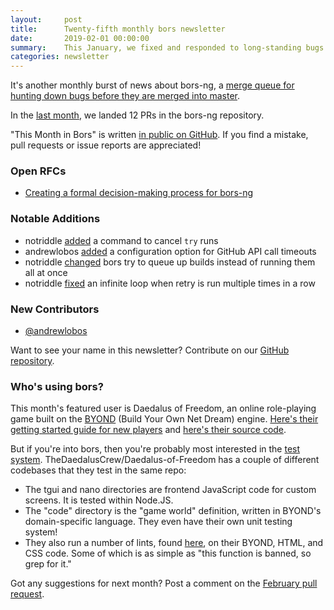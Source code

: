 ```yaml
---
layout:     post
title:      Twenty-fifth monthly bors newsletter
date:       2019-02-01 00:00:00
summary:    This January, we fixed and responded to long-standing bugs and complaints
categories: newsletter
---
```


It's another monthly burst of news about bors-ng, a [merge queue for hunting down bugs before they are merged into master](https://nmattia.com/posts/2019-01-08-hunt-bugs-down-before-they-are-merged.html).

In the [last month](https://github.com/bors-ng/bors-ng/pulls?utf8=%E2%9C%93&q=is%3Apr%20is%3Aclosed%20closed%3A2019-01-01..2019-01-31), we landed 12 PRs in the bors-ng repository.

"This Month in Bors" is written [in public on GitHub][GitHub for TMiB]. If you find a mistake, pull requests or issue reports are appreciated!

[GitHub for TMiB]: https://github.com/bors-ng/bors-ng.github.io


### Open RFCs

* [Creating a formal decision-making process for bors-ng](https://forum.bors.tech/t/pre-rfc-creating-a-formal-decision-making-process-for-bors-ng/269)


### Notable Additions

* notriddle [added](https://github.com/bors-ng/bors-ng/pull/570) a command to cancel `try` runs
* andrewlobos [added](https://github.com/bors-ng/bors-ng/pull/580) a configuration option for GitHub API call timeouts
* notriddle [changed](https://github.com/bors-ng/bors-ng/pull/582) bors try to queue up builds instead of running them all at once
* notriddle [fixed](https://github.com/bors-ng/bors-ng/pull/588) an infinite loop when retry is run multiple times in a row


### New Contributors

* [@andrewlobos](https://github.com/andrewlobos)

Want to see your name in this newsletter? Contribute on our [GitHub repository](https://github.com/bors-ng/bors-ng).


### Who's using bors?

This month's featured user is Daedalus of Freedom, an online role-playing game built on the [BYOND](https://secure.byond.com/) (Build Your Own Net Dream) engine. [Here's their getting started guide for new players](https://dofgaming.us/wiki/Guide_for_New_Players) and [here's their source code](https://github.com/TheDaedalusCrew/Daedalus-of-Freedom).

But if you're into bors, then you're probably most interested in the [test system](https://github.com/TheDaedalusCrew/Daedalus-of-Freedom/blob/master/test/run-test.sh). TheDaedalusCrew/Daedalus-of-Freedom has a couple of different codebases that they test in the same repo:

* The tgui and nano directories are frontend JavaScript code for custom screens. It is tested within Node.JS.
* The "code" directory is the "game world" definition, written in BYOND's domain-specific language. They even have their own unit testing system!
* They also run a number of lints, found [here](https://github.com/TheDaedalusCrew/Daedalus-of-Freedom/blob/master/test/run-test.sh#L197-L215), on their BYOND, HTML, and CSS code. Some of which is as simple as "this function is banned, so grep for it."

Got any suggestions for next month?
Post a comment on the [February pull request](https://github.com/bors-ng/bors-ng.github.io/pull/70).

